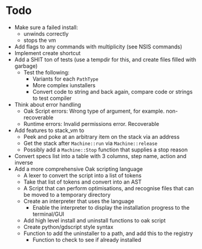 # Todo

- Make sure a failed install:
  - unwinds correctly
  - stops the vm
- Add flags to any commands with multiplicity (see NSIS commands)
- Implement create shortcut
- Add a SHIT ton of tests (use a tempdir for this, and create files filled with garbage)
  - Test the following:
    - Variants for each `PathType`
    - More complex iunstallers
    - Convert code to string and back again, compare code or strings to test compiler
- Think about error handling
  - Oak Script errors: Wrong type of argument, for example. non-recoverable
  - Runtime errors: Invalid permissions error. Recoverable
- Add features to stack_vm to
  - Peek and poke at an arbitrary item on the stack via an address
  - Get the stack after `Machine::run` via `Machine::release`
  - Possibly add a `Machine::Stop` function that supplies a stop reason
- Convert specs list into a table with 3 columns, step name, action and inverse
- Add a more comprehensive Oak scripting language
  - A lexer to convert the script into a list of tokens
  - Take that list of tokens and convert into an AST
  - A Script that can perform optimisations, and recognise files that can be moved to a temporary directory
  - Create an interpreter that uses the language
    - Enable the interpreter to display the installation progress to the terminal/GUI
  - Add high level install and uninstall functions to oak script
  - Create python/gdscript style syntax
  - Function to add the uninstaller to a path, and add this to the registry
    - Function to check to see if already installed
